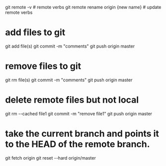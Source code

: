 git remote -v # remote verbs
git remote rename origin {new name} # update remote verbs

# add files to git
git add file(s)
git commit -m "comments"
git push origin master

# remove files to git
git rm file(s)
git commit -m "comments"
git push origin master

# delete remote files but not local
git rm --cached file1
git commit -m "remove file1"
git push origin master

# take the current branch and points it to the HEAD of the remote branch.
git fetch origin
git reset --hard origin/master